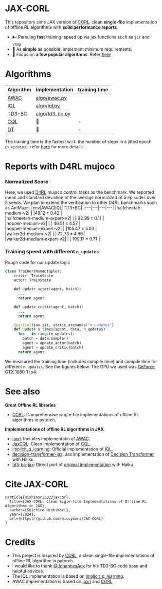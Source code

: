 # JAX-CORL
This repository aims JAX version of [CORL](https://github.com/tinkoff-ai/CORL), clean **single-file** implementation of offline RL algorithms with **solid performance reports**.
- 🌬️ Persuing **fast** training: speed up via jax functions such as `jit` and `vmap`
- 🔪 As **simple** as possible: implement minimum requirements.
- 💠 Focus on **a few popular algorithms**: Refer [here](https://github.com/nissymori/JAX-CORL/blob/main/README.md#algorithms)

# Algorithms
|Algorithm|implementation|training time|
|---|---|---|
|[AWAC](https://arxiv.org/abs/2006.09359)| [algo/awac.py](https://github.com/nissymori/JAX-CORL/blob/main/algo/awac.py) ||
|[IQL](https://arxiv.org/abs/2110.06169)|  [algo/iql.py](https://github.com/nissymori/JAX-CORL/blob/main/algo/iql.py)   || 
|[TD3-BC](https://arxiv.org/pdf/2106.06860)| [algo/td3_bc.py](https://github.com/nissymori/JAX-CORL/blob/main/algo/td3bc.py)  ||  
|[CQL](https://arxiv.org/abs/2006.04779)| 🚧   |-|   
|[DT](https://arxiv.org/abs/2106.01345) | 🚧  |-| 

The training time is the fastest w.r.t. the number of steps in a jitted epoch (`n_updates`). refer [here](https://github.com/nissymori/JAX-CORL/blob/main/README.md#training-speed-with-different-n_updates) for more details.

# Reports with D4RL mujoco

### Normalized Score
Here, we used [D4RL](https://arxiv.org/abs/2004.07219) mujoco control tasks as the benchmark. We reported mean and standard deviation of the average normalized of 5 episodes over 5 seeds.
We plan to extend the verification to other D4RL banchmarks such as AntMaze.
|env|AWAC|IQL|TD3+BC|
|---|---|---|---|
|halfcheetah-medium-v2|  |   |$48.12\pm0.42$   |   
|halfcheetah-medium-expert-v2|   |   | $92.99\pm 0.11$  |   
|hopper-medium-v2|   |   | $46.51\pm4.57$  |   
|hopper-medium-expert-v2|   |   |$105.47\pm5.03$   |   
|walker2d-medium-v2|   |   |  $72.73\pm4.66$ |   
|walker2d-medium-expert-v2|   |   | $109.17\pm0.71$  |   

### Training speed with different `n_updates`
Rough code for our update logic
```py
class Trainer(Namedtuple):
    critic: TrainState
    actor: TrainState

    def update_actor(agent, batch):
      ...
      return agent

    def update_critic(agent, batch):
      ...
      return agent

    @partial(jax.jit, static_argnames("n_updates")
    def update_n_times(agent, data, n_updates)
      for _ in range(n_updates):
        batch = data.sample()
        agent = update_actor(batch)
        agent = update_critic(batch)
      return agent
```
We measured the training time (includes compile time) and compile time for different `n_updates`. See the figures below. The GPU we used was [GeForce GTX 1080 Ti x4](https://versus.com/en/inno3d-ichill-geforce-gtx-1080-ti-x4).


# See also
**Great Offline RL libraries**
- [CORL](https://github.com/tinkoff-ai/CORL): Comprehensive single-file implementations of offline RL algorithms in pytorch.

**Implementations of offline RL algorithms in JAX**
- [jaxrl](https://github.com/ikostrikov/jaxrl): Includes implementatin of [AWAC](https://arxiv.org/abs/2006.09359).
- [JaxCQL](https://github.com/young-geng/JaxCQL): Clean implementation of [CQL](https://arxiv.org/abs/2006.04779).
- [implicit_q_learning](https://github.com/ikostrikov/implicit_q_learning): Official implementation of [IQL](https://arxiv.org/abs/2110.06169).
- [decision-transformer-jax](https://github.com/yun-kwak/decision-transformer-jax): Jax implementation of [Decision Transformer](https://arxiv.org/abs/2106.01345) with Haiku.
- [td3-bc-jax](https://github.com/ethanluoyc/td3_bc_jax): Direct port of [original implementation](https://github.com/sfujim/TD3_BC) with Haiku.


# Cite JAX-CORL
```
@article{nishimori2022jaxcorl,
  title={JAX-CORL: Clean Sigle-file Implementations of Offline RL Algorithms in JAX},
  author={Soichiro Nishimori},
  year={2024},
  url={https://github.com/nissymori/JAX-CORL}
}
```

# Credits
- This project is inspired by [CORL](https://github.com/tinkoff-ai/CORL), a clean single-file implementations of offline RL algorithm in pytorch.
- I would like to thank [@JohannesAck](https://github.com/johannesack) for his TD3-BC code base and helpful advices.
- The IQL implementation is based on [implicit_q_learning](https://github.com/ikostrikov/implicit_q_learning).
- AWAC implementation is based on [jaxrl](https://github.com/ikostrikov/jaxrl) and [CORL](https://github.com/tinkoff-ai/CORL).

